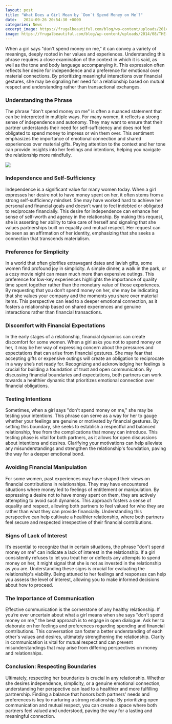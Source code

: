 ```yaml
---
layout: post
title: "What Does a Girl Mean by `Don`t Spend Money on Me`?"
date:   2024-09-26 20:54:30 +0000
categories: News
excerpt_image: https://frugalbeautiful.com/blog/wp-content/uploads/2014/08/THE-8-THINGS-I-DONGÇÖT-SPEND-MONEY-ON.png
image: https://frugalbeautiful.com/blog/wp-content/uploads/2014/08/THE-8-THINGS-I-DONGÇÖT-SPEND-MONEY-ON.png
---
```


When a girl says "don't spend money on me," it can convey a variety of meanings, deeply rooted in her values and experiences. Understanding this phrase requires a close examination of the context in which it is said, as well as the tone and body language accompanying it. This expression often reflects her desire for independence and a preference for emotional over material connections. By prioritizing meaningful interactions over financial gestures, she may be signaling her need for a relationship based on mutual respect and understanding rather than transactional exchanges.
### Understanding the Phrase
The phrase "don't spend money on me" is often a nuanced statement that can be interpreted in multiple ways. For many women, it reflects a strong sense of independence and autonomy. They may want to ensure that their partner understands their need for self-sufficiency and does not feel obligated to spend money to impress or win them over. This sentiment emphasizes the importance of emotional connection and shared experiences over material gifts. Paying attention to the context and her tone can provide insights into her feelings and intentions, helping you navigate the relationship more mindfully.

![](https://frugalbeautiful.com/blog/wp-content/uploads/2014/08/THE-8-THINGS-I-DONGÇÖT-SPEND-MONEY-ON.png)
### Independence and Self-Sufficiency
Independence is a significant value for many women today. When a girl expresses her desire not to have money spent on her, it often stems from a strong self-sufficiency mindset. She may have worked hard to achieve her personal and financial goals and doesn’t want to feel indebted or obligated to reciprocate financially. This desire for independence can enhance her sense of self-worth and agency in the relationship. By making this request, she is asserting her ability to take care of herself and signaling that she values partnerships built on equality and mutual respect. Her request can be seen as an affirmation of her identity, emphasizing that she seeks a connection that transcends materialism.
### Preference for Simplicity
In a world that often glorifies extravagant dates and lavish gifts, some women find profound joy in simplicity. A simple dinner, a walk in the park, or a cozy movie night can mean much more than expensive outings. This preference for low-key experiences highlights the importance of quality time spent together rather than the monetary value of those experiences. By requesting that you don’t spend money on her, she may be indicating that she values your company and the moments you share over material items. This perspective can lead to a deeper emotional connection, as it fosters a relationship based on shared experiences and genuine interactions rather than financial transactions.
### Discomfort with Financial Expectations
In the early stages of a relationship, financial dynamics can create discomfort for some women. When a girl asks you not to spend money on her, it may be her way of expressing concern about the pressures and expectations that can arise from financial gestures. She may fear that accepting gifts or expensive outings will create an obligation to reciprocate in a way she’s not ready for. Recognizing and acknowledging her feelings is crucial for building a foundation of trust and open communication. By discussing financial boundaries and expectations, both partners can work towards a healthier dynamic that prioritizes emotional connection over financial obligations.
### Testing Intentions
Sometimes, when a girl says "don't spend money on me," she may be testing your intentions. This phrase can serve as a way for her to gauge whether your feelings are genuine or motivated by financial gestures. By setting this boundary, she seeks to establish a respectful and balanced relationship, free from the complications that money can introduce. This testing phase is vital for both partners, as it allows for open discussions about intentions and desires. Clarifying your motivations can help alleviate any misunderstandings and strengthen the relationship's foundation, paving the way for a deeper emotional bond.
### Avoiding Financial Manipulation
For some women, past experiences may have shaped their views on financial contributions in relationships. They may have encountered situations where money led to feelings of entitlement or manipulation. By expressing a desire not to have money spent on them, they are actively attempting to avoid such dynamics. This approach fosters a sense of equality and respect, allowing both partners to feel valued for who they are rather than what they can provide financially. Understanding this perspective can help cultivate a healthier relationship, where both partners feel secure and respected irrespective of their financial contributions.
### Signs of Lack of Interest
It’s essential to recognize that in certain situations, the phrase "don't spend money on me" can indicate a lack of interest in the relationship. If a girl consistently refuses to let you treat her or deflects any attempts to spend money on her, it might signal that she is not as invested in the relationship as you are. Understanding these signs is crucial for evaluating the relationship's viability. Being attuned to her feelings and responses can help you assess the level of interest, allowing you to make informed decisions about how to proceed.
### The Importance of Communication
Effective communication is the cornerstone of any healthy relationship. If you’re ever uncertain about what a girl means when she says "don't spend money on me," the best approach is to engage in open dialogue. Ask her to elaborate on her feelings and preferences regarding spending and financial contributions. This conversation can foster a better understanding of each other's values and desires, ultimately strengthening the relationship. Clarity in communication is vital for mutual respect and can prevent misunderstandings that may arise from differing perspectives on money and relationships.
### Conclusion: Respecting Boundaries
Ultimately, respecting her boundaries is crucial in any relationship. Whether she desires independence, simplicity, or a genuine emotional connection, understanding her perspective can lead to a healthier and more fulfilling partnership. Finding a balance that honors both partners' needs and preferences is key to nurturing a strong relationship. By prioritizing open communication and mutual respect, you can create a space where both partners feel valued and understood, paving the way for a lasting and meaningful connection.